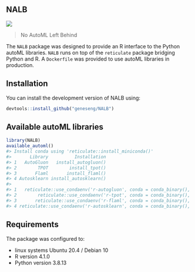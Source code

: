 
<!-- README.md is generated from README.Rmd. Please edit that file -->

## NALB

![](https://img.shields.io/badge/github%20version-1.0.0-green.svg)

> No AutoML Left Behind

The `NALB` package was designed to provide an R interface to the Python
autoML libraries. `NALB` runs on top of the `reticulate` package
bridging Python and R. A `Dockerfile` was provided to use autoML
libraries in production.

## Installation

You can install the development version of NALB using:

``` r
devtools::install_github("geneseng/NALB")
```

## Available autoML libraries

``` r
library(NALB)
available_automl()
#> Install conda using 'reticulate::install_miniconda()'
#>       Library          Installation
#> 1   AutoGluon   install_autogluon()
#> 2        TPOT        install_tpot()
#> 3       Flaml       install_flaml()
#> 4 Autosklearn install_autosklearn()
#>                                                                                Conda
#> 1   reticulate::use_condaenv('r-autogluon', conda = conda_binary(), required = TRUE)
#> 2        reticulate::use_condaenv('r-tpot', conda = conda_binary(), required = TRUE)
#> 3       reticulate::use_condaenv('r-flaml', conda = conda_binary(), required = TRUE)
#> 4 reticulate::use_condaenv('r-autosklearn', conda = conda_binary(), required = TRUE)
```

## Requirements

The package was configured to:

- linux systems Ubuntu 20.4 / Debian 10
- R version 4.1.0
- Python version 3.8.13
